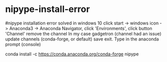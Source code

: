 # nipype-install-error
#nipype installation error solved in windows 10
click start -> windows icon -> Anaconda3 ->
Anaconda Navigator,
click 'Environments',
click button 'Channel'
remove the channel 
In my case gadgetron (channel   had an issue)
update channels (conda-forge, or default) save exit.
Type in the anaconda prompt (console)

conda install -c https://conda.anaconda.org/conda-forge nipype
